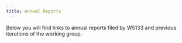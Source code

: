 ```yaml
---
title: Annual Reports
---
```


Below you will find links to annual reports filed by W5133 and previous iterations of the working group.
